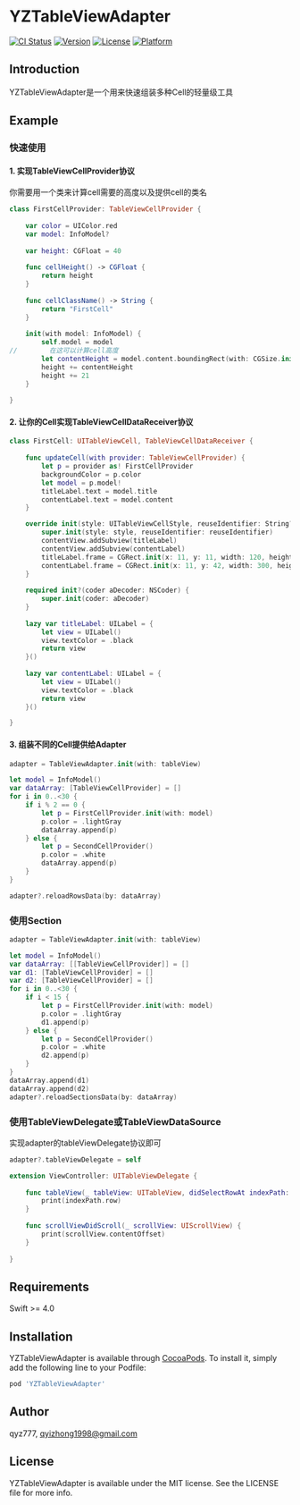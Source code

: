 # YZTableViewAdapter

[![CI Status](https://img.shields.io/travis/qyz777/YZTableViewAdapter.svg?style=flat)](https://travis-ci.org/qyz777/YZTableViewAdapter)
[![Version](https://img.shields.io/cocoapods/v/YZTableViewAdapter.svg?style=flat)](https://cocoapods.org/pods/YZTableViewAdapter)
[![License](https://img.shields.io/cocoapods/l/YZTableViewAdapter.svg?style=flat)](https://cocoapods.org/pods/YZTableViewAdapter)
[![Platform](https://img.shields.io/cocoapods/p/YZTableViewAdapter.svg?style=flat)](https://cocoapods.org/pods/YZTableViewAdapter)

## Introduction

YZTableViewAdapter是一个用来快速组装多种Cell的轻量级工具

## Example

### 快速使用

#### 1. 实现TableViewCellProvider协议

你需要用一个类来计算cell需要的高度以及提供cell的类名

```swift
class FirstCellProvider: TableViewCellProvider {
    
    var color = UIColor.red
    var model: InfoModel?
    
    var height: CGFloat = 40
    
    func cellHeight() -> CGFloat {
        return height
    }
    
    func cellClassName() -> String {
        return "FirstCell"
    }
    
    init(with model: InfoModel) {
        self.model = model
//        在这可以计算cell高度
        let contentHeight = model.content.boundingRect(with: CGSize.init(width: CGFloat.greatestFiniteMagnitude, height: 0), options: [.usesLineFragmentOrigin], attributes: nil, context: nil).height
        height += contentHeight
        height += 21
    }
    
}
```

#### 2. 让你的Cell实现TableViewCellDataReceiver协议

```swift
class FirstCell: UITableViewCell, TableViewCellDataReceiver {
    
    func updateCell(with provider: TableViewCellProvider) {
        let p = provider as! FirstCellProvider
        backgroundColor = p.color
        let model = p.model!
        titleLabel.text = model.title
        contentLabel.text = model.content
    }

    override init(style: UITableViewCellStyle, reuseIdentifier: String?) {
        super.init(style: style, reuseIdentifier: reuseIdentifier)
        contentView.addSubview(titleLabel)
        contentView.addSubview(contentLabel)
        titleLabel.frame = CGRect.init(x: 11, y: 11, width: 120, height: 21)
        contentLabel.frame = CGRect.init(x: 11, y: 42, width: 300, height: bounds.height - 42)
    }
    
    required init?(coder aDecoder: NSCoder) {
        super.init(coder: aDecoder)
    }
    
    lazy var titleLabel: UILabel = {
        let view = UILabel()
        view.textColor = .black
        return view
    }()
    
    lazy var contentLabel: UILabel = {
        let view = UILabel()
        view.textColor = .black
        return view
    }()

}

```

#### 3. 组装不同的Cell提供给Adapter

```swift
adapter = TableViewAdapter.init(with: tableView)

let model = InfoModel()
var dataArray: [TableViewCellProvider] = []
for i in 0..<30 {
    if i % 2 == 0 {
        let p = FirstCellProvider.init(with: model)
        p.color = .lightGray
        dataArray.append(p)
    } else {
        let p = SecondCellProvider()
        p.color = .white
        dataArray.append(p)
    }
}

adapter?.reloadRowsData(by: dataArray)
```

### 使用Section

```swift
adapter = TableViewAdapter.init(with: tableView)

let model = InfoModel()
var dataArray: [[TableViewCellProvider]] = []
var d1: [TableViewCellProvider] = []
var d2: [TableViewCellProvider] = []
for i in 0..<30 {
    if i < 15 {
        let p = FirstCellProvider.init(with: model)
        p.color = .lightGray
        d1.append(p)
    } else {
        let p = SecondCellProvider()
        p.color = .white
        d2.append(p)
    }
}
dataArray.append(d1)
dataArray.append(d2)
adapter?.reloadSectionsData(by: dataArray)
```

### 使用TableViewDelegate或TableViewDataSource

实现adapter的tableViewDelegate协议即可

```swift
adapter?.tableViewDelegate = self

extension ViewController: UITableViewDelegate {
    
    func tableView(_ tableView: UITableView, didSelectRowAt indexPath: IndexPath) {
        print(indexPath.row)
    }
    
    func scrollViewDidScroll(_ scrollView: UIScrollView) {
        print(scrollView.contentOffset)
    }
    
}
```

## Requirements

Swift >= 4.0

## Installation

YZTableViewAdapter is available through [CocoaPods](https://cocoapods.org). To install
it, simply add the following line to your Podfile:

```ruby
pod 'YZTableViewAdapter'
```

## Author

qyz777, qyizhong1998@gmail.com

## License

YZTableViewAdapter is available under the MIT license. See the LICENSE file for more info.
